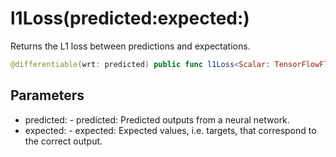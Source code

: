 # l1Loss(predicted:expected:)

Returns the L1 loss between predictions and expectations.

``` swift
@differentiable(wrt: predicted) public func l1Loss<Scalar: TensorFlowFloatingPoint>(predicted: Tensor<Scalar>, expected: Tensor<Scalar>) -> Tensor<Scalar>
```

## Parameters

  - predicted: - predicted: Predicted outputs from a neural network.
  - expected: - expected: Expected values, i.e. targets, that correspond to the correct output.
